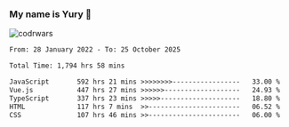 ### My name is Yury 👋 
![codrwars](https://www.codewars.com/users/litury/badges/micro) 


<!--START_SECTION:waka-->

```txt
From: 28 January 2022 - To: 25 October 2025

Total Time: 1,794 hrs 58 mins

JavaScript       592 hrs 21 mins >>>>>>>>-----------------   33.00 %
Vue.js           447 hrs 27 mins >>>>>>-------------------   24.93 %
TypeScript       337 hrs 23 mins >>>>>--------------------   18.80 %
HTML             117 hrs 7 mins  >>-----------------------   06.52 %
CSS              107 hrs 46 mins >>-----------------------   06.00 %
```

<!--END_SECTION:waka-->

